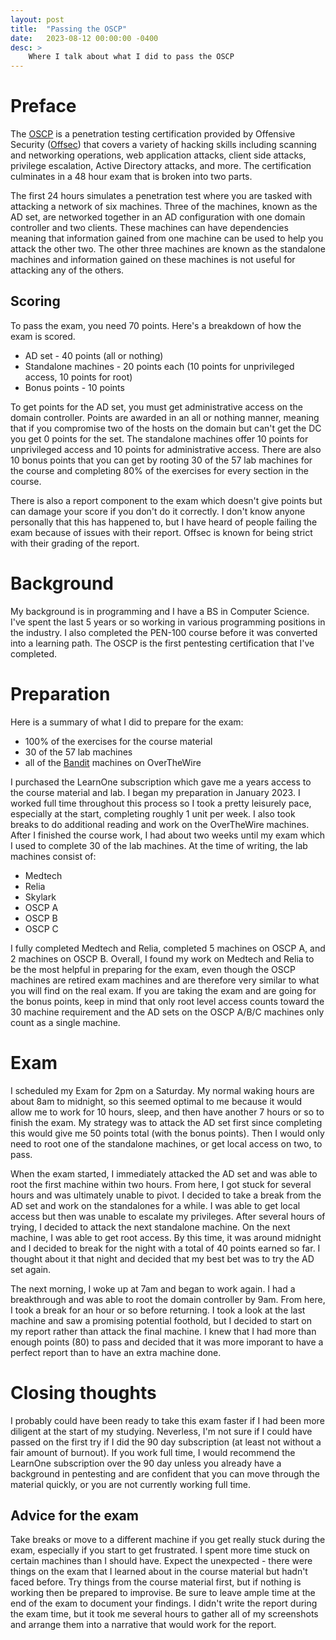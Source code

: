 ```yaml
---
layout: post
title:  "Passing the OSCP"
date:   2023-08-12 00:00:00 -0400
desc: >
    Where I talk about what I did to pass the OSCP
---
```


# Preface
The [OSCP](https://www.offsec.com/courses/pen-200/) is a penetration testing certification provided by Offensive Security ([Offsec](https://www.offsec.com/)) that covers a variety of hacking skills including scanning and networking operations, web application attacks, 
client side attacks, privilege escalation, Active Directory attacks, and more. The certification culminates in a 48 hour exam that is broken into two parts. 

The first 24 hours simulates a penetration test where you are tasked with attacking a network of six machines. Three of the machines, known as the AD set, are networked together in an AD configuration with one domain controller and
two clients. These machines can have dependencies meaning that information gained from one machine can be used to help you attack the other two. The other three machines
are known as the standalone machines and information gained on these machines is not useful for attacking any of the others.

## Scoring
To pass the exam, you need 70 points. Here's a breakdown of how the exam is scored.

- AD set - 40 points (all or nothing)
- Standalone machines - 20 points each (10 points for unprivileged access, 10 points for root)
- Bonus points - 10 points

To get points for the AD set, you must get administrative access on the domain controller. Points are awarded in an all or nothing manner, meaning that if you compromise two of the hosts on the domain
but can't get the DC you get 0 points for the set. The standalone machines offer 10 points for unprivileged access and 10 points for administrative access. There are also 10 bonus points that you can get
by rooting 30 of the 57 lab machines for the course and completing 80% of the exercises for every section in the course.

There is also a report component to the exam which doesn't give points but can damage your score if you don't do it correctly. I don't know anyone personally that this has happened to, but I have heard of
people failing the exam because of issues with their report. Offsec is known for being strict with their grading of the report.

# Background
My background is in programming and I have a BS in Computer Science. I've spent the last 5 years or so working in various programming positions in the industry. I also completed the PEN-100 course before it was converted
into a learning path. The OSCP is the first pentesting certification that I've completed.

# Preparation
Here is a summary of what I did to prepare for the exam:
- 100% of the exercises for the course material
- 30 of the 57 lab machines
- all of the [Bandit](https://overthewire.org/wargames/bandit/) machines on OverTheWire

I purchased the LearnOne subscription which gave me a years access to the course material and lab. I began my preparation in January 2023. I worked full time throughout this process so I took a pretty leisurely pace, 
especially at the start, completing roughly 1 unit per week. I also took breaks to do additional reading and work on the OverTheWire machines. After I finished the course work, I had about two weeks until my exam which
I used to complete 30 of the lab machines. At the time of writing, the lab machines consist of:
- Medtech
- Relia
- Skylark
- OSCP A
- OSCP B
- OSCP C

I fully completed Medtech and Relia, completed 5 machines on OSCP A, and 2 machines on OSCP B. Overall, I found my work on Medtech and Relia to be the most helpful in preparing for the exam, even though the OSCP machines
are retired exam machines and are therefore very similar to what you will find on the real exam. If you are taking the exam and are going for the bonus points, keep in mind that only root level access counts toward the 
30 machine requirement and the AD sets on the OSCP A/B/C machines only count as a single machine.

# Exam
I scheduled my Exam for 2pm on a Saturday. My normal waking hours are about 8am to midnight, so this seemed optimal to me because it would allow me to work for 10 hours, sleep, and then have another 7 hours or so to
finish the exam. My strategy was to attack the AD set first since completing this would give me 50 points total (with the bonus points). Then I would only need to root one of the standalone machines, or get local access on two, to pass.

When the exam started, I immediately attacked the AD set and was able to root the first machine within two hours. From here, I got stuck for several hours and was ultimately unable to pivot. I decided to take a break from the AD
set and work on the standalones for a while. I was able to get local access but then was unable to escalate my privileges. After several hours of trying, I decided to attack the next standalone machine. On the next machine, I was
able to get root access. By this time, it was around midnight and I decided to break for the night with a total of 40 points earned so far. I thought about it that night and decided that my best bet was to try the AD set again.

The next morning, I woke up at 7am and began to work again. I had a breakthrough and was able to root the domain controller by 9am. From here, I took a break for an hour or so before returning. I took a look at the last machine and
saw a promising potential foothold, but I decided to start on my report rather than attack the final machine. I knew that I had more than enough points (80) to pass and decided that it was more imporant to have a perfect report than to
have an extra machine done.

# Closing thoughts
I probably could have been ready to take this exam faster if I had been more diligent at the start of my studying. Neverless, I'm not sure if I could have passed on the first try if I did the 90 day subscription 
(at least not without a fair amount of burnout). If you work full time, I would recommend the LearnOne subscription over the 90 day unless you already have a background in pentesting and are confident that you can
move through the material quickly, or you are not currently working full time. 

## Advice for the exam
Take breaks or move to a different machine if you get really stuck during the exam, especially if you start to get frustrated. I spent more 
time stuck on certain machines than I should have. Expect the unexpected - there were things on the exam that I learned about in the course material but hadn't faced before. Try things from the course material first, 
but if nothing is working then be prepared to improvise. Be sure to leave ample time at the end of the exam to document your findings. I didn't write the report during the exam time, but it took me several hours to
gather all of my screenshots and arrange them into a narrative that would work for the report.
